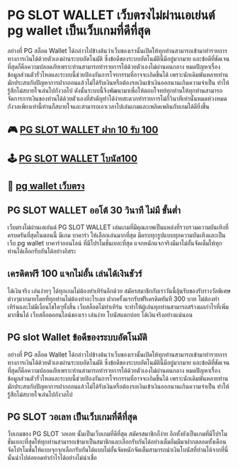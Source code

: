 # PG SLOT WALLET เว็บตรงไม่ผ่านเอเย่นต์ pg wallet เป็นเว็บเกมที่ดีที่สุด

อย่างที่ PG สล็อต Wallet ได้กล่าวไปข้างต้นว่าเว็บของเรานั้นเปิดให้ทุกท่านสามารถเข้ามาทำรายการทางการเงินได้ด้วยตัวเองผ่านระบบอัตโนมัติ ซึ่งข้อดีของระบบอัตโนมัตินี้มีอยู่มากมาย และข้อดีที่ชัดเจนที่สุดก็คือความปลอดภัยเพราะท่านสามารถทำรายการได้ด้วยตัวเองไม่ผ่านคนกลาง หมดปัญหาเรื่องข้อมูลส่วนตัวรั่วไหลและระบบนี้ช่วยป้องกันการโจรกรรมที่อาจจะเกิดขึ้นได้ เพราะนักเดิมพันหลายท่านมักประสบกับปัญหาการฝากถอนแล้วไม่ได้รับเงินหรือต้องรอเงินเข้าเงินออกนานเกินความจำเป็น ทำให้รู้สึกไม่สบายใจเล่นไปกังวลไป ดังนั้นระบบนี้จึงพัฒนามาเพื่อให้ตอบโจทย์ทุกท่านให้ทุกท่านสามารถจัดการการเงินของท่านได้ด้วยตัวเองที่สำคัญทำได้ง่ายสะดวกทำรายการไม่กี่วินาทีเท่านั้นหมดห่วงหมดกังวลเพียงเท่านี้ท่านก็สบายใจและสามารถเอาเวลาไปเล่นเกมและเพลิดเพลินกับเกมได้ดียิ่งขึ้น

## 🎮 [PG SLOT WALLET ฝาก 10 รับ 100](https://allwingame.jwallet.link/)
## 🕹️ [PG SLOT WALLET โบนัส100](https://allwingame.jwallet.link/)
## 🎰 [pg wallet เว็บตรง](https://allwingame.jwallet.link/)

##  PG SLOT WALLET ออโต้ 30 วินาที ไม่มี ขั้นต่ำ

เว็บตรงไม่ผ่านเอเย่นต์ PG SLOT WALLET เล่นเกมที่มีคุณภาพเป็นแหล่งที่รวบรวมความบันเทิงที่ครบครันที่สุดในตอนนี้ มีเกม บาคาร่า ให้เลือกเล่นมากที่สุด มีครบทุกรูปแบบทุกความบันเทิงและเป็นเว็บ pg wallet บาคาร่าออนไลน์ ที่มีโปรโมชั่นเยอะที่สุด แจกหนักแจกจริงมีมาไม่อั้นจัดเต็มให้ทุกท่านได้เลือกรับกันได้อย่างอิสระ


##  เครดิตฟรี 100 แจกไม่อั้น เล่นได้เงินชัวร์

ได้เงินจริง เล่นง่ายๆ ได้ทุกเกมไม่ต้องทำเทิร์นอีกด้วย สมัครสมาชิกกับเราวันนี้ลุ้นรับของรับรางวัลพิเศษต่างๆมากมายโดยที่ทุกท่านไม่ต้องทำอะไรเลย ฝากครั้งแรกรับฟรีเครดิตทันที 300 บาท ไม่ต้องทำเทิร์นและไม่มีเงื่อนไขใดๆทั้งสิ้น เว็บสล็อตไม่ทำเทิร์น จะทำให้ผู้เล่นทุกท่านสามารถสร้างผลกำไรที่เพิ่มมากขึ้นได้ เว็บสล็อตออนไลน์ของเรา เล่นง่าย โบนัสแตกบ่อย ได้เงินจริงอย่างแน่นอน


##  PG slot Wallet ข้อดีของระบบอัตโนมัติ

อย่างที่ PG สล็อต Wallet ได้กล่าวไปข้างต้นว่าเว็บของเรานั้นเปิดให้ทุกท่านสามารถเข้ามาทำรายการทางการเงินได้ด้วยตัวเองผ่านระบบอัตโนมัติ ซึ่งข้อดีของระบบอัตโนมัตินี้มีอยู่มากมาย และข้อดีที่ชัดเจนที่สุดก็คือความปลอดภัยเพราะท่านสามารถทำรายการได้ด้วยตัวเองไม่ผ่านคนกลาง หมดปัญหาเรื่องข้อมูลส่วนตัวรั่วไหลและระบบนี้ช่วยป้องกันการโจรกรรมที่อาจจะเกิดขึ้นได้ เพราะนักเดิมพันหลายท่านมักประสบกับปัญหาการฝากถอนแล้วไม่ได้รับเงินหรือต้องรอเงินเข้าเงินออกนานเกินความจำเป็น ทำให้รู้สึกไม่สบายใจเล่นไปกังวลไป


## PG SLOT วอเลท เป็นเว็บเกมที่ดีที่สุด

ว็บเกมของ PG SLOT วอเลท นั้นเป็นเว็บเกมที่ดีที่สุด สมัครสมาชิกก็ง่าย อีกทั้งยังเป็นเกมที่มีโปรโมชั่นเยอะที่สุดให้ทุกท่านสามารถเข้ามาเป็นสมาชิกและเลือกรับกันได้อย่างเต็มอิ่มมีมาฝากตลอดทั้งเดือนจัดโปรโมชั่นให้แบบจุกจุกเลือกรับกันได้แบบไม่อั้นจัดหนักจัดเต็มสามารถนำเงินโบนัสที่ท่านได้จากที่นี่นั้นนำไปต่อยอดทำกำไรได้อย่างไม่น่าเชื่อ

